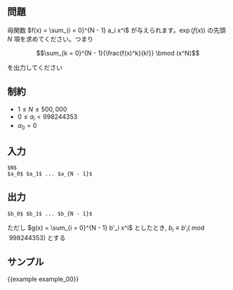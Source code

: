 問題
---------

母関数 $f(x) = \sum_{i = 0}^{N - 1} a_i x^i$ が与えられます。$\exp(f(x))$ の先頭 $N$ 項を求めてください。つまり

$$\sum_{k = 0}^{N - 1}{\frac{f(x)^k}{k!}} \bmod (x^N)$$

を出力してください


制約
---------

- $1 \leq N \leq 500,000$
- $0 \leq a_i < 998244353$
- $a_0 = 0$

入力
---------

```
$N$
$a_0$ $a_1$ ... $a_{N - 1}$
```

出力
---------

```
$b_0$ $b_1$ ... $b_{N - 1}$
```

ただし $g(x) = \sum_{i = 0}^{N - 1} b'_i x^i$ としたとき, $b_i \equiv b'_i (\bmod 998244353)$ とする

サンプル
---------

{{example example_00}}
